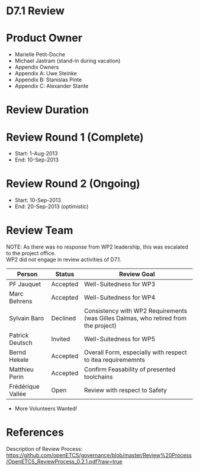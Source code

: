 D7.1 Review
====

Product Owner
===
* Marielle Petit-Doche
* Michael Jastram (stand-in during vacation)
* Appendix Owners
 * Appendix A: Uwe Steinke
 * Appendix B: Stanislas Pinte
 * Appendix C: Alexander Stante

Review Duration
===

Review Round 1 (Complete)
====
* Start: 1-Aug-2013
* End: 10-Sep-2013

Review Round 2 (Ongoing)
====
* Start: 10-Sep-2013
* End: 20-Sep-2013 (optimistic)

Review Team
===

NOTE: As there was no response from WP2 leadership, this was escalated to the project office.  
WP2 did not engage in review activities of D7.1.


Person | Status | Review Goal
------ | ------ | -----------
PF Jauquet | Accepted | Well-Suitedness for WP3
Marc Behrens | Accepted | Well-Suitedness for WP4
Sylvain Baro | Declined | Consistency with WP2 Requirements (was Gilles Dalmas, who retired from the project)
Patrick Deutsch | Invited | Well-Suitedness for WP5
Bernd Hekele  | Accepted | Overall Form, especially with respect to itea requirememnts
Matthieu Perin | Accepted | Confirm Feasability of presented toolchains
Frédérique Vallée | Open | Review with respect to Safety
* More Volunteers Wanted!

References
==

Description of Review Process: https://github.com/openETCS/governance/blob/master/Review%20Process/OpenETCS_ReviewProcess_0.2.1.pdf?raw=true
